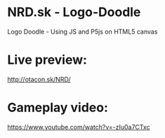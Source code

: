 # NRD.sk - Logo-Doodle
Logo Doodle - Using JS and P5js on HTML5 canvas 

# Live preview: 
http://otacon.sk/NRD/

# Gameplay video: 
https://www.youtube.com/watch?v=-zIu0a7CTxc
